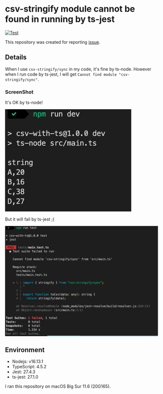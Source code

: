 # csv-stringify module cannot be found in running by ts-jest

[![Test](https://github.com/OldBigBuddha/cant-find-csv-stringify-in-jest-test/actions/workflows/test.yml/badge.svg?branch=csv-stringify%405.6.5)](https://github.com/OldBigBuddha/cant-find-csv-stringify-in-jest-test/actions/workflows/test.yml)

This repository was created for reporting [issue](https://github.com/adaltas/node-csv/issues/309).

## Details

When I use `csv-stringify/sync` in my code, it's fine by ts-node. However when I run code by ts-jest, I will get `Cannot find module "csv-stringify/sync"`.

### ScreenShot

It's OK by ts-node!

![Running with ts-node is fine](./images/ts-node.png)

But it will fail by ts-jest ;(

![Running with ts-jest is fail](images/jest.png)

## Environment

- Nodejs: v16.13.1
- TypeScript: 4.5.2
- Jest: 27.4.3
- ts-jest: 27.1.0

I ran this repository on macOS Big Sur 11.6 (20G165).
